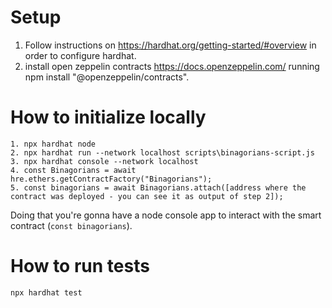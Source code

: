 # Setup
1. Follow instructions on https://hardhat.org/getting-started/#overview in order to configure hardhat.
2. install open zeppelin contracts https://docs.openzeppelin.com/ running npm install "@openzeppelin/contracts".

# How to initialize locally
```shell
1. npx hardhat node
2. npx hardhat run --network localhost scripts\binagorians-script.js
3. npx hardhat console --network localhost
4. const Binagorians = await hre.ethers.getContractFactory("Binagorians");
5. const binagorians = await Binagorians.attach([address where the contract was deployed - you can see it as output of step 2]);
```
Doing that you're gonna have a node console app to interact with the smart contract (`const binagorians`).

# How to run tests
```shell
npx hardhat test
```